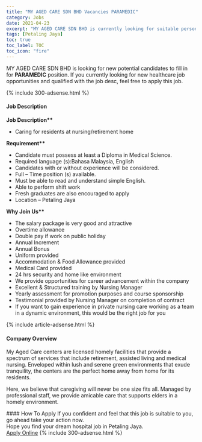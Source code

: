 ```yaml
---
title: "MY AGED CARE SDN BHD Vacancies PARAMEDIC" 
category: Jobs 
date: 2021-04-23 
excerpt: "MY AGED CARE SDN BHD is currently looking for suitable person to fill in the PARAMEDIC which positioned at Petaling Jaya" 
tags: [Petaling Jaya] 
toc: true 
toc_label: TOC 
toc_icon: "fire" 
--- 
```


<p>MY AGED CARE SDN BHD is looking for new potential candidates to fill in for <b>PARAMEDIC</b> position. If you currently looking for new healthcare job opportunities and qualified with the job desc, feel free to apply this job.
</p>{% include 300-adsense.html %} 
<div><div><h4>Job Description</h4></div><div><div><span><div><p><strong>Job Description**</strong></p><ul><li>Caring for residents at nursing/retirement home</li></ul><p><strong>Requirement**</strong></p><ul><li>Candidate must possess at least a Diploma in Medical Science.</li><li>Required language (s):Bahasa Malaysia, English</li><li>Candidates with or without experience will be considered.</li><li>Full &#8211; Time position (s) available.</li><li>Must be able to read and understand simple English.</li><li>Able to perform shift work</li><li>Fresh graduates are also encouraged to apply</li><li>Location &#8211; Petaling Jaya</li></ul><p><strong>Why Join Us**</strong></p><ul><li>The salary package is very good and attractive</li><li>Overtime allowance</li><li>Double pay if work on public holiday</li><li>Annual Increment</li><li>Annual Bonus</li><li>Uniform provided</li><li>Accommodation &amp; Food Allowance provided</li><li>Medical Card provided</li><li>24 hrs security and home like environment</li><li>We provide opportunities for career advancement within the company</li><li>Excellent &amp; Structured training by Nursing Manager</li><li>Yearly assessment for promotion purposes and course sponsorship</li><li>Testimonial provided by Nursing Manager on completion of contract</li><li>If you want to gain experience in private nursing care working as a team in a dynamic environment, this would be the right job for you</li></ul></div></span></div></div></div> 
{% include article-adsense.html %} 
<div><div><h4>Company Overview</h4></div><div><div><span><div><p>My Aged Care centers are licensed homely facilities that provide a spectrum of services that include retirement, assisted living and medical nursing. Enveloped within lush and serene green environments that exude tranquility, the centers are the perfect home away from home for its residents.</p><p>Here, we believe that caregiving will never be one size fits all. Managed by professional staff, we provide amicable care that supports elders in a homely environment.</p></div></span></div></div></div> 
#### How To Apply 
If you confident and feel that this job is suitable to you, go ahead take your action now. <br/> 
Hope you find your dream hospital job in Petaling Jaya. <br/> 
<a href="https://www.jobstreet.com.my/en/job/paramedic-4526773?jobId=jobstreet-my-job-4526773" class="btn btn--warning" target="_blank" rel="nofollow noopenner">Apply Online</a> 
{% include 300-adsense.html %} 